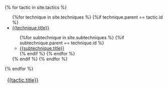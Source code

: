 <table>
    <thead>
        <tr>
{% for tactic in site.tactics %}
            <td><a href="{{ tactic.url }}">{{tactic.title}}</a></td>
<ul>
{%for technique in site.techniques %}
    {%if technique.parent == tactic.id %}
    <li><a href="{{ technique.url }}">{{technique.title}}</a></li>
        <ul>
        {%for subtechnique in site.subtechniques %}
            {%if subtechnique.parent == technique.id %}
            <li><a href="{{ subtechnique.url }}">{{subtechnique.title}}</a></li>
            {% endif %}
        {% endfor %}
        </ul>
    {% endif %}
{% endfor %}
</ul>
{% endfor %}



